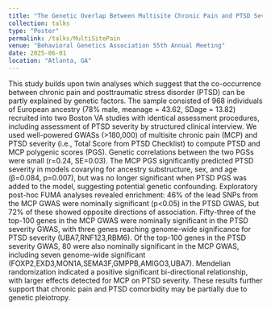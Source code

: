 ```yaml
---
title: "The Genetic Overlap Between Multisite Chronic Pain and PTSD Severity"
collection: talks
type: "Poster"
permalink: /talks/MultiSitePain
venue: "Behavioral Genetics Association 55th Annual Meeting"
date: 2025-06-01
location: "Atlanta, GA"
---
```


This study builds upon twin analyses which suggest that the co-occurrence between chronic pain and posttraumatic stress disorder (PTSD) can be partly explained by genetic factors. The sample consisted of 968 individuals of European ancestry (78% male, meanage = 43.62, SDage = 13.82) recruited into two Boston VA studies with identical assessment procedures, including assessment of PTSD severity by structured clinical interview. We used well-powered GWASs (>180,000) of multisite chronic pain (MCP) and PTSD severity (i.e., Total Score from PTSD Checklist) to compute PTSD and MCP polygenic scores (PGS). Genetic correlations between the two PGSs were small (r=0.24, SE=0.03). The MCP PGS significantly predicted PTSD severity in models covarying for ancestry substructure, sex, and age (β=0.084, p=0.007), but was no longer significant when PTSD PGS was added to the model, suggesting potential genetic confounding. Exploratory post-hoc FUMA analyses revealed enrichment: 46% of the lead SNPs from the MCP GWAS were nominally significant (p<0.05) in the PTSD GWAS, but 72% of these showed opposite directions of association. Fifty-three of the top-100 genes in the MCP GWAS were nominally significant in the PTSD severity GWAS, with three genes reaching genome-wide significance for PTSD severity (UBA7,RNF123,RBM6). Of the top-100 genes in the PTSD severity GWAS, 80 were also nominally significant in the MCP GWAS, including seven genome-wide significant (FOXP2,EXD3,MON1A,SEMA3F,GMPPB,AMIGO3,UBA7). Mendelian randomization indicated a positive significant bi-directional relationship, with larger effects detected for MCP on PTSD severity. These results further support that chronic pain and PTSD comorbidity may be partially due to genetic pleiotropy.
